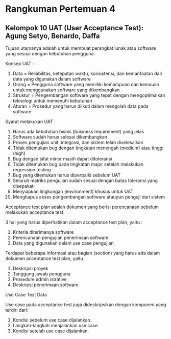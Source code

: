 # Rangkuman Pertemuan 4

## Kelompok 10 UAT (User Acceptance Test): Agung Setyo, Benardo, Daffa

Tujuan utamanya adalah untuk membuat perangkat lunak atau software yang sesuai dengan kebutuhan pengguna.

Konsep UAT :
1. Data = Reliabilitas, ketepatan waktu, konsistensi, dan kemanfaatan dari data yang digunakan dalam software
2. Orang = Pengguna software yang memiliki kemampuan dan kemauan untuk menggunakan software yang dikembangkan
3. Struktur = Pengembangan software yang tepat dengan mengoptimalkan teknologi untuk memenuhi kebutuhan
4. Aturan = Prosedur yang harus diikuti dalam mengolah data pada software

Syarat melakukan UAT :
1. Harus ada kebutuhan bisnis (business requirement) yang jelas
2. Software sudah harus selesai dikembangkan
3. Proses pengujian unit, integrasi, dan sistem telah diselesaikan
4. Tidak ditemukan bug dengan tingkatan menengah (medium) atau tinggi (high)
5. Bug dengan sifat minor masih dapat ditoleransi
6. Tidak ditemukan bug pada tingkatan major setelah melakukan regression testing
7. Bug yang ditemukan harus diperbaiki sebelum UAT
8. Seluruh matriks pengujian sudah sesuai dengan batas toleransi yang disepakati
9. Menyiapkan lingkungan (environment) khusus untuk UAT
10. Menghapus akses pengembangan software ataupun penguji dari sistem

Acceptance test plan adalah dokumen yang berisi perencanaan sebelum melakukan acceptance test.

3 hal yang harus diperhatikan dalam acceptance test plan, yaitu :
1. Kriteria diterimanya software
2. Perencanaan pengujian penerimaan software
3. Data yang digunakan dalam use case pengujian

Terdapat beberapa informasi atau bagian (section) yang harus ada dalam dokumen acceptance test plan, yaitu :
1. Deskripsi proyek
2. Tanggung jawab pengguna
3. Prosedure admin istrative
4. Deskripsi penerimaan software

Use Case Test Data

Use case pada acceptance test juga dideskripsikan dengan komponen yang terdiri dari:
1. Kondisi sebelum use case dijalankan. 
2. Langkah-langkah menjalankan use case. 
3. Kondisi setelah use case dijalankan.
